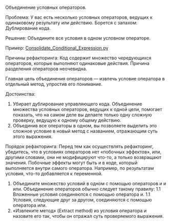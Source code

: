 Объединение условных операторов. 

Проблема: У вас есть несколько условных операторов, ведущих к одинаковому результату или действию. Борется с запахом: Дублирование кода.

Решение: Объедините все условия в одном условном операторе.

Пример: <a href="https://github.com/helenasilkina/refactoring/blob/master/Consolidate_Conditional_Expression.py">Consolidate_Conditional_Expression.py</a>

Причины рефакторинга: Код содержит множество чередующихся операторов, которые выполняют одинаковые действия. Причина разделения операторов неочевидна.

Главная цель объединения операторов — извлечь условие оператора в отдельный метод, упростив его понимание.

Достоинства:

1. Убирает дублирование управляющего кода. Объединение множества условных операторов, ведущих к одной цели, помогает показать, что на самом деле вы делаете только одну сложную проверку, ведущую к одному общему действию.
2. Объединив все операторы в одном, вы позволяете выделить это сложное условие в новый метод с названием, отражающим суть этого выражения.

Порядок рефакторинга: Перед тем как осуществлять рефакторинг, убедитесь, что в условиях операторов нет «побочных эффектов», или, другими словами, они не модифицируют что-то, а только возвращают значения. Побочные эффекты могут быть и в коде, который выполняется внутри самого оператора. Например, по результатам условия, что-то добавляется к переменной.

1. Объедините множество условий в одном с помощью операторов и и или. Объединение операторов обычно следует такому правилу:
1.1 Вложенные условия соединяются с помощью оператора и.
1.1 Условия, следующие друг за другом, соединяются с помощью оператора или.
2. «Извлеките метод» (Extract method) из условия оператора и назовите его так, чтобы он отражал суть проверяемого выражения.
